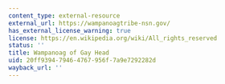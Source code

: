 ```yaml
---
content_type: external-resource
external_url: https://wampanoagtribe-nsn.gov/
has_external_license_warning: true
license: https://en.wikipedia.org/wiki/All_rights_reserved
status: ''
title: Wampanoag of Gay Head
uid: 20ff9394-7946-4767-956f-7a9e7292282d
wayback_url: ''
---
```

